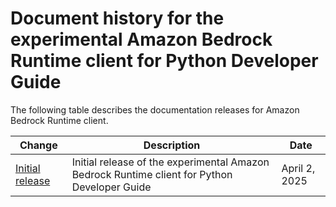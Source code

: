 # Document history for the experimental Amazon Bedrock Runtime client for Python Developer Guide<a name="doc-history"></a>

The following table describes the documentation releases for Amazon Bedrock Runtime client\.

| Change | Description | Date | 
| --- |--- |--- |
| [Initial release](#doc-history) | Initial release of the experimental Amazon Bedrock Runtime client for Python Developer Guide | April 2, 2025 | 